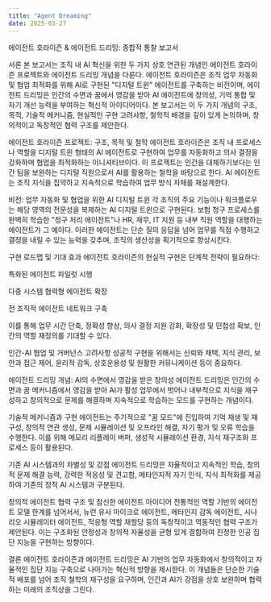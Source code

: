 ```yaml
---
title: "Agent Dreaming"
date: 2025-03-27
---
```


에이전트 호라이즌 & 에이전트 드리밍: 종합적 통찰 보고서

서론
본 보고서는 조직 내 AI 혁신을 위한 두 가지 상호 연관된 개념인 에이전트 호라이즌 프로젝트와 에이전트 드리밍 개념을 다룬다. 에이전트 호라이즌은 조직 업무 자동화 및 협업 최적화를 위해 AI로 구현된 "디지털 트윈" 에이전트를 구축하는 비전이며, 에이전트 드리밍은 인간의 수면과 꿈에서 영감을 받아 AI 에이전트에 창의성, 기억 통합 및 자기 개선 능력을 부여하는 혁신적 아이디어이다. 본 보고서는 이 두 가지 개념의 구조, 목적, 기술적 메커니즘, 현실적인 구현 고려사항, 철학적 배경을 깊이 있게 논의하며, 창의적이고 독창적인 협력 구조를 제안한다.

에이전트 호라이즌 프로젝트: 구조, 목적 및 철학
에이전트 호라이즌은 조직 내 프로세스나 역할을 디지털 트윈 형태의 AI 에이전트로 구현하여 업무를 자동화하고 의사 결정을 강화하며 협업을 최적화하는 이니셔티브이다. 이 프로젝트는 인간을 대체하기보다는 인간 팀을 보완하는 디지털 직원으로서 AI를 활용하는 철학을 바탕으로 한다. AI 에이전트는 조직 지식을 집약하고 지속적으로 학습하여 업무 방식 자체를 재설계한다.

비전: 업무 자동화 및 협업을 위한 AI 디지털 트윈
각 조직의 주요 기능이나 워크플로우는 해당 영역의 전문성을 복제하는 AI 디지털 트윈으로 구현된다. 보험 청구 프로세스를 완벽히 학습한 "청구 처리 에이전트"나 HR, 재무, IT 지원 등 내부 직원 역할을 대행하는 에이전트가 그 예이다. 이러한 에이전트는 단순 질의 응답을 넘어 업무를 직접 수행하고 결정을 내릴 수 있는 능력을 갖추며, 조직의 생산성을 획기적으로 향상시킨다.

구현 로드맵 및 기대 효과
에이전트 호라이즌의 현실적 구현은 단계적 전략이 필요하다:

특화된 에이전트 파일럿 시행

다중 시스템 협력형 에이전트 확장

전 조직적 에이전트 네트워크 구축

이를 통해 업무 시간 단축, 정확성 향상, 의사 결정 지원 강화, 확장성 및 민첩성 확보, 인간의 역할 재정의를 기대할 수 있다.

인간-AI 협업 및 거버넌스 고려사항
성공적 구현을 위해서는 신뢰와 채택, 지식 관리, 보안과 접근 제어, 윤리적 감독, 상호운용성 및 원활한 커뮤니케이션 등이 중요하다.

에이전트 드리밍 개념: AI의 수면에서 영감을 받은 창의성
에이전트 드리밍은 인간의 수면과 꿈 메커니즘에서 영감을 받아 AI가 활성 업무에서 벗어나 내부적으로 지식을 재구성하고 창의적으로 문제를 해결하며 지속적으로 학습하는 모드를 구현하는 개념이다.

기술적 메커니즘과 구현
에이전트는 주기적으로 "꿈 모드"에 진입하여 기억 재생 및 재구성, 창의적 연관 생성, 문제 시뮬레이션 및 오프라인 해결, 자기 평가 및 오류 학습을 수행한다. 이를 위해 메모리 리플레이 버퍼, 생성적 시뮬레이션 환경, 지식 재구조화 프로세스 등이 활용된다.

기존 AI 시스템과의 차별성 및 강점
에이전트 드리밍은 자율적이고 지속적인 학습, 창의적 문제 해결 능력, 강력한 적응성 및 견고함, 메타인지적 자기 인식, 지식 최적화를 제공하여 기존의 정적 AI 시스템과 구분된다.

창의적 에이전트 협력 구조 및 참신한 에이전트 아이디어
전통적인 역할 기반의 에이전트 모델 한계를 넘어서서, 뉴런 유사 마이크로 에이전트, 메타인지 감독 에이전트, 시나리오 시뮬레이터 에이전트, 적응형 역할 재할당 등의 독창적이고 역동적인 협력 구조가 제안된다. 이는 구조화된 안정성과 창의적 자율성을 균형 있게 결합하여 진정한 인공 집단 지능을 구현하는 방향이다.

결론
에이전트 호라이즌과 에이전트 드리밍은 AI 기반의 업무 자동화에서 창의적이고 자율적인 집단 지능 구축으로 나아가는 혁신적 방향을 제시한다. 이 개념들은 단순한 기술적 배포를 넘어 조직 철학의 재구성을 요구하며, 인간과 AI가 강점을 상호 보완하며 협력하는 미래의 조직상을 그린다.
